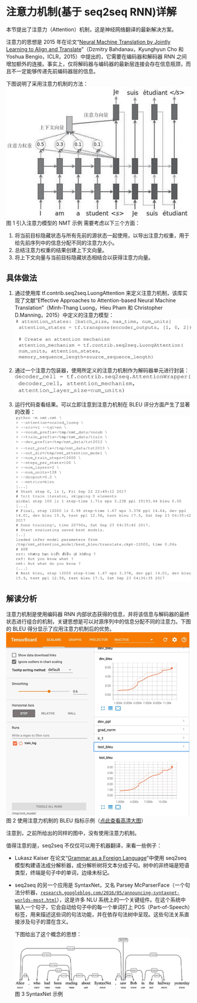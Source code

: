 # 注意力机制(基于 seq2seq RNN)详解

本节提出了注意力（Attention）机制，这是神经网络翻译的最新解决方案。

注意力的思想是 2015 年在论文“[Neural Machine Translation by Jointly Learning to Align and Translate](https://arxiv.org/abs/1409.0473)”（Dzmitry Bahdanau，Kyunghyun Cho 和 Yoshua Bengio，ICLR，2015）中提出的，它需要在编码器和解码器 RNN 之间增加额外的连接。事实上，仅将解码器与编码器的最新层连接会存在信息瓶颈，而且不一定能够传递先前编码器层的信息。

下图说明了采用注意力机制的方法：![引入注意力模型的 NMT 示例](img/0c4f159652e42d0bb7ca10ab0e20cb81.jpg)
图 1 引入注意力模型的 NMT 示例
需要考虑以下三个方面：

1.  将当前目标隐藏状态与所有先前的源状态一起使用，以导出注意力权重，用于给先前序列中的信息分配不同的注意力大小。
2.  总结注意力权重的结果创建上下文向量。
3.  将上下文向量与当前目标隐藏状态相结合以获得注意力向量。

## 具体做法

1.  通过使用库 tf.contrib.seq2seq.LuongAttention 来定义注意力机制，该库实现了文献“Effective Approaches to Attention-based Neural Machine Translation”（Minh-Thang Luong，Hieu Pham 和 Christopher D.Manning，2015）中定义的注意力模型：
    ![](img/6a05c9172c10f2f36a75f75aeb02df1b.jpg)

2.  通过一个注意力包装器，使用所定义的注意力机制作为解码器单元进行封装：
    ![](img/e777605f97608993d4b32ddf35405cdd.jpg)

3.  运行代码查看结果。可以立即注意到注意力机制在 BLEU 评分方面产生了显著的改善：
    ![](img/9a0e71c96c472c7771fe75cdf8658e75.jpg)

## 解读分析

注意力机制是使用编码器 RNN 内部状态获得的信息，并将该信息与解码器的最终状态进行组合的机制，关键思想是可以对源序列中的信息分配不同的注意力。下图的 BLEU 得分显示了应用注意力机制后的优势。
![使用注意力机制的 BLEU 指标示例](img/a74a9e5c49bf21fc5e7f9f65a9b7fb3c.jpg)
图 2 使用注意力机制的 BLEU 指标示例（[点此查看高清大图](http://c.biancheng.net/uploads/allimg/190110/2-1Z1101APC38.gif)）

注意到，之前所给出的同样的图中，没有使用注意力机制。

值得注意的是，seq2seq 不仅仅可以用于机器翻译，来看一些例子：

*   Lukasz Kaiser 在论文“[Grammar as a Foreign Language](https://arxiv.org/abs/1412.7449)”中使用 seq2seq 模型构建语法成分解析器，成分解析树将文本分成子句。树中的非终端是短语类型，终端是句子中的单词，边缘未标记。
*   seq2seq 的另一个应用是 SyntaxNet，又名 Parsey McParserFace（一个句法分析器，[`research.googleblog.com/2016/05/announcing-syntaxnet-worlds-most.html`](https://research.googleblog.com/2016/05/announcing-syntaxnet-worlds-most.html)），这是许多 NLU 系统上的一个关键组件。在这个系统中输入一个句子，它会自动给句子中的每一个单词打上 POS（Part-of-Speech）标签，用来描述这些词的句法功能，并在依存句法树中呈现。这些句法关系直接涉及句子的潜在含义。

    下图给出了这个概念的思想：![SyntaxNet 示例](img/339544558d478ab4ae93da0cf85bd404.jpg)
    图 3 SyntaxNet 示例